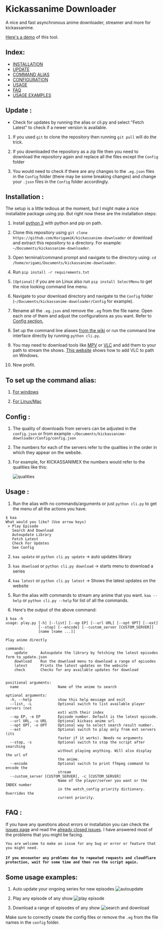 # Kickassanime Downloader
A nice and fast asynchronous anime downloader, streamer and more for kickassanime. 

[Here's a demo](#some-usage-examples) of this tool.

## Index: 
- [INSTALLATION](#installation)
- [UPDATE](#update)
- [COMMAND ALIAS](#to-set-up-the-command-alias)
- [CONFIGURATION](#config)
- [USAGE](#usage)
- [FAQ](#faq)
- [USAGE EXAMPLES](#some-usage-examples)


## Update :

-  Check for updates by running  the alias  or cli.py  and  select "Fetch Latest"  to check if a  newer version is available.

1. If you used `git` to clone the repository then running `git pull` will do the trick.

2. If you downloaded the repository as a zip file then you need to download the repository again and replace all the files except the `Config` folder

3. You would need to check if there are any changes to the `.eg.json` files in the `Config` folder (there may be some breaking changes) and change your `.json` files in the `Config` folder accordingly.


## Installation :

The setup is a little tedious at the moment, but I might make a nice installable package using pip. But right now these are the installation steps:

1. Install [python 3](https://www.python.org/) with python and pip on path.

2. Clone this repository using `git clone https://github.com/KorigamiK/kickassanime-downloader` or download and extract this repository to a directory. For example: `~/Documents/kickassanime-downloader`.

3. Open terminal/command prompt and navigate to the directory using: `cd /home/origami/Documents/kickassanime-downloader`.

4. Run `pip install -r requirements.txt`

5. `[Optional]` if you are on Linux also run `pip install SelectMenu` to get the nice looking command line menu.

6. Navigate to your download directory and navigate to the `Config` folder (`~/Documents/kickassanime-downloader/Config` for example). 

7. Rename all the `.eg.json` and remove the `.eg` from the file name. Open each one of them and adjust the configurations as you want. Refer to [Config section.](#config)


8. Set up the command line aliases [from the wiki](#to-set-up-the-command-alias) or run the command line interface directly by running `python cli.py`.

9. You may need to download tools like [MPV](https://mpv.io/) or [VLC](https://www.videolan.org/) and add them to your path to stream the shows. [This website](https://www.vlchelp.com/add-vlc-command-prompt-windows/) shows how to add VLC to path on Windows.

10. Now profit.

## To set up the command alias:
1. [For windows](https://github.com/KorigamiK/kickassanime-downloader/wiki/Command-alias-Windows)

2. [For Linux/Mac](https://github.com/KorigamiK/kickassanime-downloader/wiki/Command-alias-Linux-Mac)


## Config :

1.  The quality of downloads from servers can be adjusted in the `config.json` or from example `~/Documents/kickassanime-downloader/Config/config.json`

2. The numbers for each of the servers refer to the qualities in the order in which they appear on the website.

3. For example, for KICKASSANIMEX the numbers would refer to the qualities like this:

    ![qualities](/example/quality_selection.jpg)

## Usage :

1. Run the alias with no commands/arguments or just `python cli.py` to get the menu of all the actions you have.

```
$ kaa
What would you like? (Use arrow keys)
 > Play Episode            
   Search And Download     
   Autoupdate Library      
   Fetch Latest            
   Check For Updates       
   See Config
```

2. `kaa update` or `python cli.py update` -> auto updates library

3. `kaa download` or `python cli.py download` -> starts menu to download a series

4. `kaa latest` or `python cli.py latest` -> Shows the latest updates on the website

5. Run the alias with commands to stream any anime that you want. `kaa --help` or `python cli.py --help` for list of all the commands.

6. Here's the output of the above command: 

```
$ kaa -h
usage: play.py [-h] [--list] [--ep EP] [--url URL] [--opt OPT] [--ext]
               [--stop] [--encode] [--custom_server [CUSTOM_SERVER]]
               [name [name ...]]

Play anime directly

commands:
    update      Autoupdate the library by fetching the latest episodes form to_update.json
    download    Run the download menu to download a range of episodes
    latest      Prints the latest updates on the website 
    check       Checks for any available updates for download
    

positional arguments:
  name                  Name of the anime to search

optional arguments:
  -h, --help            show this help message and exit
  --list, -L            Optional switch to list available player servers (not
                        ext) with their index
  --ep EP, -e EP        Episode number. Default is the latest episode.
  --url URL, -u URL     Optional kickass anime url
  --opt OPT, -o OPT     Optional way to select search result number.
  --ext                 Optional switch to play only from ext servers (its
                        faster if it works). Needs no arguments
  --stop, -s            Optional switch to stop the script after searching
                        without playing anything. Will also display the url of
                        the anime.
  --encode              Optional switch to print ffmpeg command to encode the
                        stream
  --custom_server [CUSTOM_SERVER], -c [CUSTOM_SERVER]
                        Name of the player/server you want or the INDEX number
                        in the watch_config priority dictionary. Overrides the
                        current priority.
```

## FAQ :

If you have any questions about errors or installation you can check the [issues page](https://github.com/KorigamiK/kickassanime-downloader/issues) and read the [already closed issues](https://github.com/KorigamiK/kickassanime-downloader/issues?q=is%3Aissue+is%3Aclosed). I have answered most of the problems that you might be facing.

```
You are welcome to make an issue for any bug or error or feature that you might need.
```

#### ```If you encounter any problems due to repeated requests and cloudflare protection, wait for some time and then run the script again.```


## Some usage examples:

1. Auto update your ongoing series for new episodes
![autoupdate](/example/autoupdate.gif)

2. Play any episode of any show
![play episode](/example/play_ep.gif)

3. Download a range of episodes of any show
![search and download](/example/search_and_download.gif)

Make sure to correctly create the config files or remove the `.eg` from the file names in the `config` folder.
